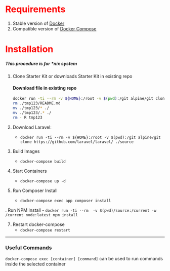 
#  <font color='red'>Requirements</font>
1. Stable version of [Docker](https://docs.docker.com/install/linux/docker-ce/ubuntu/#install-docker-ce-1)
2. Compatible version of [Docker Compose](https://docs.docker.com/compose/install/#install-compose)


#  <font color='red'>Installation</font>
##### This procedure is for *nix system

1. Clone Starter Kit or downloads Starter Kit in existing repo
    #### Download file in existing repo
    ```bash
    docker run -ti --rm -v ${HOME}:/root -v $(pwd):/git alpine/git clone https://github.com/alessandromr/docker-laravel-starter-kit/ ./tmp123
    rm ./tmp123/README.md
    mv ./tmp123/* ./
    mv ./tmp123/.* ./
    rm - R tmp123
    ```

2. Download Laravel:
    - `docker run -ti --rm -v ${HOME}:/root -v $(pwd):/git alpine/git clone https://github.com/laravel/laravel/ ./source`

3. Build Images
    - `docker-compose build`

4. Start Containers
    - `docker-compose up -d`

5. Run Composer Install
    - `docker-compose exec app composer install`
    
. Run NPM Install
    - `docker run -ti --rm  -v $(pwd)/source:/current -w /current node:latest npm install`

7. Restart docker-compose
    - `docker-compose restart`


-----------

### Useful Commands
`docker-compose exec [container] [command]` can be used to run commands inside the selected container